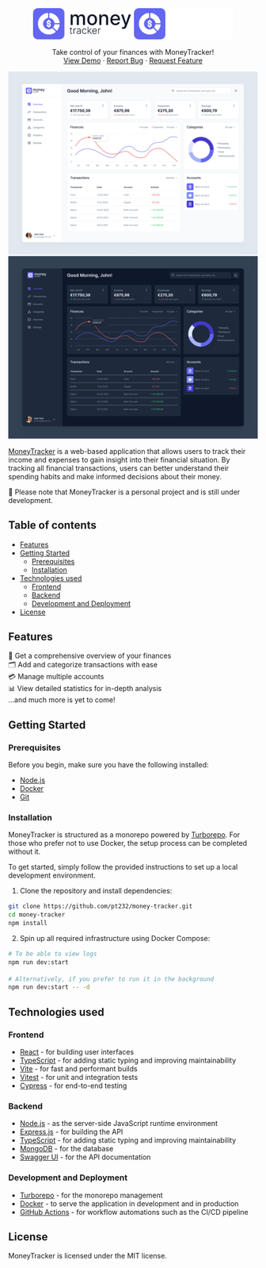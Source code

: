 <div align="center">
  <img width="200" src="./docs/logo-light.svg#gh-light-mode-only" />
  <img width="200" src="./docs/logo-dark.svg#gh-dark-mode-only" />

  <p align="center">
    Take control of your finances with MoneyTracker!
    <br />
    <a href="https://money-tracker-web.onrender.com/">View Demo</a>
    ·
    <a href="https://github.com/pt232/money-tracker/issues">Report Bug</a>
    ·
    <a href="https://github.com/pt232/money-tracker/issues">Request Feature</a>
  </p>
</div>

![MoneyTracker Dashboard Mockup](./docs/mockup-light.png#gh-light-mode-only)
![MoneyTracker Dashboard Mockup](./docs/mockup-dark.png#gh-dark-mode-only)

[MoneyTracker](https://money-tracker-web.onrender.com/) is a web-based application that allows users to track their income and expenses to gain insight into their financial situation. By tracking all financial transactions, users can better understand their spending habits and make informed decisions about their money.

:construction: Please note that MoneyTracker is a personal project and is still under development.

## Table of contents

- [Features](#features)
- [Getting Started](#getting-started)
  - [Prerequisites](#prerequisites)
  - [Installation](#installation)
- [Technologies used](#technologies-used)
  - [Frontend](#frontend)
  - [Backend](#backend)
  - [Development and Deployment](#development-and-deployment)
- [License](#license)

## Features

💸 Get a comprehensive overview of your finances<br>
🗂️ Add and categorize transactions with ease<br>
💳 Manage multiple accounts<br>
📊 View detailed statistics for in-depth analysis<br>
...and much more is yet to come!

## Getting Started

### Prerequisites

Before you begin, make sure you have the following installed:

- [Node.js](https://nodejs.org/)
- [Docker](https://www.docker.com/)
- [Git](https://git-scm.com/)

### Installation

MoneyTracker is structured as a monorepo powered by [Turborepo](https://turbo.build/repo). For those who prefer not to use Docker, the setup process can be completed without it.

To get started, simply follow the provided instructions to set up a local development environment.

1. Clone the repository and install dependencies:

```sh
git clone https://github.com/pt232/money-tracker.git
cd money-tracker
npm install
```

2. Spin up all required infrastructure using Docker Compose:

```sh
# To be able to view logs
npm run dev:start

# Alternatively, if you prefer to run it in the background
npm run dev:start -- -d
```

## Technologies used

### Frontend 

- [React](https://reactjs.org/) - for building user interfaces
- [TypeScript](https://www.typescriptlang.org/) - for adding static typing and improving maintainability
- [Vite](https://vitejs.dev/) - for fast and performant builds
- [Vitest](https://vitest.dev/) - for unit and integration tests
- [Cypress](https://www.cypress.io/) - for end-to-end testing

### Backend

- [Node.js](https://nodejs.org/) - as the server-side JavaScript runtime environment 
- [Express.js](https://expressjs.com/) - for building the API
- [TypeScript](https://www.typescriptlang.org/) - for adding static typing and improving maintainability
- [MongoDB](https://www.mongodb.com/) - for the database
- [Swagger UI](https://swagger.io/tools/swagger-ui/) - for the API documentation

### Development and Deployment

- [Turborepo](https://turbo.build/repo) - for the monorepo management
- [Docker](https://www.docker.com/) - to serve the application in development and in production
- [GitHub Actions](https://github.com/features/actions) - for workflow automations such as the CI/CD pipeline

## License

MoneyTracker is licensed under the MIT license.
